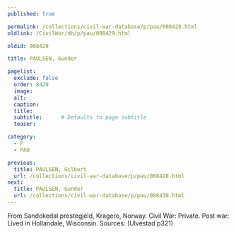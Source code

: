 ```yaml
---
published: true

permalink: /collections/civil-war-database/p/pau/008429.html
oldlink: /CivilWar/db/p/pau/008429.html

oldid: 008429

title: PAULSEN, Gunder

pagelist:
  exclude: false
  order: 8429
  image: 
  alt:
  caption:
  title:
  subtitle:      # Defaults to page subtitle
  teaser:

category: 
  - P 
  - PAU

previous:
  title: PAULSEN, Gilbert
  url: /collections/civil-war-database/p/pau/008428.html  
next:
  title: PAULSEN, Gunder
  url: /collections/civil-war-database/p/pau/008430.html   
---
```

From Sandokedal prestegjeld, Kragero, Norway. Civil War: Private. Post war: Lived in Hollandale, Wisconsin. Sources: (Ulvestad p321)